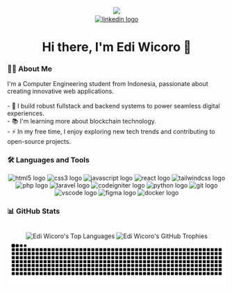 <div align="center">
  <img height="150" src="https://media.giphy.com/media/M9gbBd9nbDrOTu1Mqx/giphy.gif"  />
</div>

<div align="center">
  <a href="https://www.linkedin.com/in/edi-wicoro-300178371/" target="_blank"><img src="https://img.shields.io/static/v1?message=LinkedIn&logo=linkedin&label=&color=0077B5&logoColor=white&labelColor=&style=for-the-badge" height="25" alt="linkedin logo"  /></a>

</div>

<h1 align="center">Hi there, I'm Edi Wicoro 👋</h1>

<h3 align="left">👩‍💻  About Me</h3>

<p align="left">
I'm a Computer Engineering student from Indonesia, passionate about creating innovative web applications.<br><br>
- 🔭 I build robust fullstack and backend systems to power seamless digital experiences.<br>
- 📚 I'm learning more about blockchain technology.<br>
- ⚡ In my free time, I enjoy exploring new tech trends and contributing to open-source projects.
</p>

<h3 align="left">🛠 Languages and Tools</h3>

<div align="center">
  <img src="https://cdn.jsdelivr.net/gh/devicons/devicon/icons/html5/html5-original.svg" height="30" alt="html5 logo" />
  <img src="https://cdn.jsdelivr.net/gh/devicons/devicon/icons/css3/css3-original.svg" height="30" alt="css3 logo" />
  <img src="https://cdn.jsdelivr.net/gh/devicons/devicon/icons/javascript/javascript-original.svg" height="30" alt="javascript logo" />
  <img src="https://cdn.jsdelivr.net/gh/devicons/devicon/icons/react/react-original.svg" height="30" alt="react logo" />
  <img src="https://cdn.jsdelivr.net/gh/devicons/devicon/icons/tailwindcss/tailwindcss-plain.svg" height="30" alt="tailwindcss logo" />
  <img src="https://cdn.jsdelivr.net/gh/devicons/devicon/icons/php/php-original.svg" height="30" alt="php logo" />
  <img src="https://cdn.jsdelivr.net/gh/devicons/devicon/icons/laravel/laravel-plain.svg" height="30" alt="laravel logo" />
  <img src="https://cdn.jsdelivr.net/gh/devicons/devicon/icons/codeigniter/codeigniter-plain.svg" height="30" alt="codeigniter logo" />
  <img src="https://cdn.jsdelivr.net/gh/devicons/devicon/icons/python/python-original.svg" height="30" alt="python logo" />
  <img src="https://cdn.jsdelivr.net/gh/devicons/devicon/icons/git/git-original.svg" height="30" alt="git logo" />
  <img src="https://cdn.jsdelivr.net/gh/devicons/devicon/icons/vscode/vscode-original.svg" height="30" alt="vscode logo" />
  <img src="https://cdn.jsdelivr.net/gh/devicons/devicon/icons/figma/figma-original.svg" height="30" alt="figma logo" />
  <img src="https://cdn.jsdelivr.net/gh/devicons/devicon/icons/docker/docker-original.svg" height="30" alt="docker logo" />
</div>



<h3 align="left">📊 GitHub Stats</h3>

<div align="center">
  <br>
  <img src="https://github-readme-stats.vercel.app/api/top-langs/?username=Ediw7&theme=radical&hide_border=true&include_all_commits=true&count_private=false&layout=compact" alt="Edi Wicoro's Top Languages" />
  <img src="https://github-profile-trophy.vercel.app/?username=Ediw7&theme=radical&no-frame=false&no-bg=true&margin-w=4" alt="Edi Wicoro's GitHub Trophies" />
</div>

<div align="center">
  <img src="https://raw.githubusercontent.com/Ediw7/Ediw7/output/snake.svg" alt="Snake animation" />
</div>


